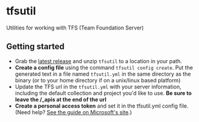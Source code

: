 # tfsutil
Utilities for working with TFS (Team Foundation Server)

## Getting started
- Grab the [latest release](https://github.com/danesparza/tfsutil/releases/latest) and unzip `tfsutil` to a location in your path.
- **Create a config file** using the command `tfsutil config create`.  Put the generated text in a file named `tfsutil.yml` in the same directory as the binary (or to your home directory if on a unix/linux based platform)
- Update the TFS url in the `tfsutil.yml` with your server information, including the default collection and project you'd like to use.  **Be sure to leave the /_apis at the end of the url**
- **Create a personal access token** and set it in the tfsutil.yml config file.  (Need help? [See the guide on Microsoft's site](https://docs.microsoft.com/en-us/vsts/accounts/use-personal-access-tokens-to-authenticate?view=vsts).)
